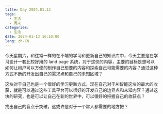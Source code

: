 ```yaml
---
title: Day 2024.01.13
tags:
  - 生活
  - 周末
categories:
  - 生活
date: 2024-01-13 16:10:00
lang: zh-CN
---
```

今天星期六，和往常一样的在不端的学习和更新自己的知识库中，今天主要是在学习设计一套比较好用的 land page 系统，对于这快的内容，主要的目标是想可以如何让用户可以方便的制作自己想要的内容和探索自己可能需要的内容？通过这种方式不断的开发出自己的需求点和自己的未知区域？

这块对于自己也是一个很好的学习更新方式，现在自己对于AI智能这块的最大的收获，就是可以通过这些工具平台可以很好的开发自己的边界点和未知内容？通过这块的研究，也是可以让自己在新的世界中，可以很好的把握自己的收获点？

找出自己的盲点于突破，这或许是对于一个常人都需要的地方把？ 